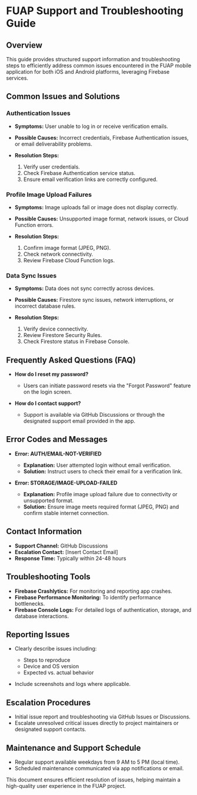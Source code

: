 # FUAP Support and Troubleshooting Guide

## Overview

This guide provides structured support information and troubleshooting steps to efficiently address common issues encountered in the FUAP mobile application for both iOS and Android platforms, leveraging Firebase services.

## Common Issues and Solutions

### Authentication Issues

* **Symptoms:** User unable to log in or receive verification emails.
* **Possible Causes:** Incorrect credentials, Firebase Authentication issues, or email deliverability problems.
* **Resolution Steps:**

  1. Verify user credentials.
  2. Check Firebase Authentication service status.
  3. Ensure email verification links are correctly configured.

### Profile Image Upload Failures

* **Symptoms:** Image uploads fail or image does not display correctly.
* **Possible Causes:** Unsupported image format, network issues, or Cloud Function errors.
* **Resolution Steps:**

  1. Confirm image format (JPEG, PNG).
  2. Check network connectivity.
  3. Review Firebase Cloud Function logs.

### Data Sync Issues

* **Symptoms:** Data does not sync correctly across devices.
* **Possible Causes:** Firestore sync issues, network interruptions, or incorrect database rules.
* **Resolution Steps:**

  1. Verify device connectivity.
  2. Review Firestore Security Rules.
  3. Check Firestore status in Firebase Console.

## Frequently Asked Questions (FAQ)

* **How do I reset my password?**

  * Users can initiate password resets via the "Forgot Password" feature on the login screen.

* **How do I contact support?**

  * Support is available via GitHub Discussions or through the designated support email provided in the app.

## Error Codes and Messages

* **Error: AUTH/EMAIL-NOT-VERIFIED**

  * **Explanation:** User attempted login without email verification.
  * **Solution:** Instruct users to check their email for a verification link.

* **Error: STORAGE/IMAGE-UPLOAD-FAILED**

  * **Explanation:** Profile image upload failure due to connectivity or unsupported format.
  * **Solution:** Ensure image meets required format (JPEG, PNG) and confirm stable internet connection.

## Contact Information

* **Support Channel:** GitHub Discussions
* **Escalation Contact:** \[Insert Contact Email]
* **Response Time:** Typically within 24-48 hours

## Troubleshooting Tools

* **Firebase Crashlytics:** For monitoring and reporting app crashes.
* **Firebase Performance Monitoring:** To identify performance bottlenecks.
* **Firebase Console Logs:** For detailed logs of authentication, storage, and database interactions.

## Reporting Issues

* Clearly describe issues including:

  * Steps to reproduce
  * Device and OS version
  * Expected vs. actual behavior
* Include screenshots and logs where applicable.

## Escalation Procedures

* Initial issue report and troubleshooting via GitHub Issues or Discussions.
* Escalate unresolved critical issues directly to project maintainers or designated support contacts.

## Maintenance and Support Schedule

* Regular support available weekdays from 9 AM to 5 PM (local time).
* Scheduled maintenance communicated via app notifications or email.

This document ensures efficient resolution of issues, helping maintain a high-quality user experience in the FUAP project.
